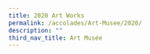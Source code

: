 ```yaml
---
title: 2020 Art Works
permalink: /accolades/Art-Musee/2020/
description: ""
third_nav_title: Art Musée
---
```

